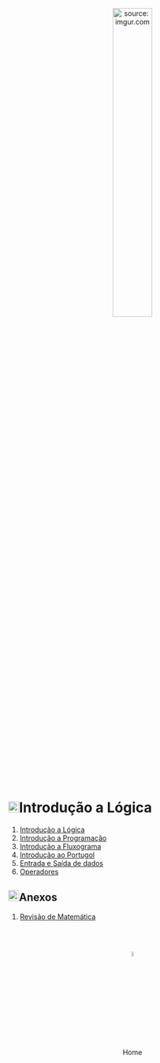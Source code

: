 <div align="center">
    <img src="https://i.imgur.com/Zhu9Tqx.png" title="source: imgur.com" width="40%"/> 
</div>
<h1><img src="https://i.imgur.com/84jPbK6.png" title="source: imgur.com" width="22px"/>Introdução a Lógica</h1>



1. <a href="01_logica.md" >Introdução a Lógica</a>
2. <a href="02_programacao.md" >Introdução a Programação</a>
3. <a href="03_fluxograma.md" >Introdução a Fluxograma</a>
4. <a href="04_portugol.md" >Introdução ao Portugol</a>
5. <a href="05_entrada_saida.md" >Entrada e Saída de dados</a>
6. <a href="06_operadores.md" >Operadores</a>
<!-- 7. <a href="07.md" >Projeto Blog Pessoal - Classe Postagem Controller - Método Listar tudo</a>
8. <a href="08.md" >Projeto Blog Pessoal - Classe Postagem Controller - Método Buscar por id</a>
9. <a href="09.md" >Projeto Blog Pessoal - Classe Postagem Controller - Método Buscar por título</a>
10. <a href="10.md" >Projeto Blog Pessoal - Classe Postagem Controller - Métodos Cadastrar e Atualizar</a>
11. <a href="11.md" >Projeto Blog Pessoal - Classe Postagem Controller - Método Apagar</a>
12. <a href="12.md" >Projeto Blog Pessoal - Relacionamento entre Classes - Recurso Tema - Parte 01</a>
13. <a href="13.md" >Projeto Blog Pessoal - Relacionamento entre Classes - Recurso Tema - Parte 02</a>
14. <a href="14.md" >Introdução a Spring Security</a>
15. <a href="15.md" >Projeto Blog Pessoal - Spring Security - Ecossistema do Usuário</a>
16. <a href="16.md" >Projeto Blog Pessoal - Spring Security - Ecossistema da Segurança</a>
17. <a href="17.md" >Projeto Blog Pessoal - Spring Security - Classe de Serviço</a>
18. <a href="18.md" >Introdução a Spring Testing + JUnit</a>
19. <a href="19.md" >Projeto Blog Pessoal - Teste Unitário - Configurando o ambiente de testes</a>
20. <a href="20.md" >Projeto Blog Pessoal - Teste Unitário - Testes na Camada Repository</a>
21. <a href="21.md" >Projeto Blog Pessoal - Teste Unitário - Testes na Camada Controller</a>
22. <a href="22.md" >Projeto Blog Pessoal - Documentação com SpringDoc</a>
23. <a href="23.md" >Projeto Blog Pessoal - Deploy no Heroku via Github</a> -->

<h2><img src="https://i.imgur.com/84jPbK6.png" title="source: imgur.com" width="22px"/>Anexos</h2>

01. <a href="revisao_matematica.md" >Revisão de Matemática</a>

<br /><br />
	

<div align="center"><a href="../README.md"><img src="https://i.imgur.com/kfHCxif.png" title="source: imgur.com" width="5%"/></a></div>
<div align="center">Home</div>
